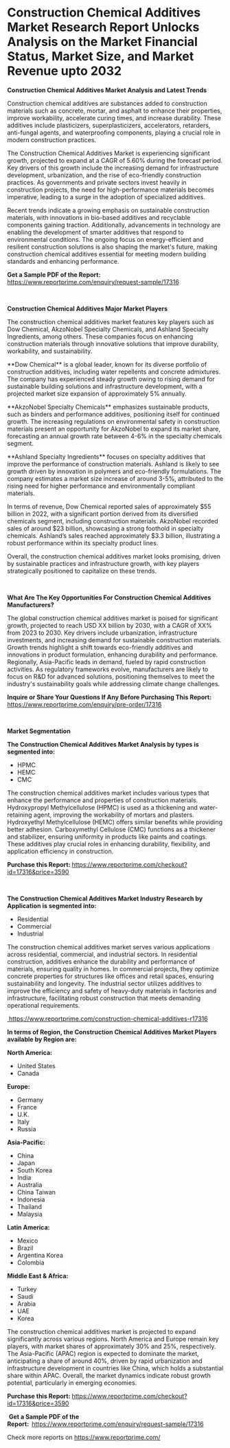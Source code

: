<p><h1>Construction Chemical Additives Market Research Report Unlocks Analysis on the Market Financial Status, Market Size, and Market Revenue upto 2032</h1></p><p><strong>Construction Chemical Additives Market Analysis and Latest Trends</strong></p>
<p><p>Construction chemical additives are substances added to construction materials such as concrete, mortar, and asphalt to enhance their properties, improve workability, accelerate curing times, and increase durability. These additives include plasticizers, superplasticizers, accelerators, retarders, anti-fungal agents, and waterproofing components, playing a crucial role in modern construction practices.</p><p>The Construction Chemical Additives Market is experiencing significant growth, projected to expand at a CAGR of 5.60% during the forecast period. Key drivers of this growth include the increasing demand for infrastructure development, urbanization, and the rise of eco-friendly construction practices. As governments and private sectors invest heavily in construction projects, the need for high-performance materials becomes imperative, leading to a surge in the adoption of specialized additives.</p><p>Recent trends indicate a growing emphasis on sustainable construction materials, with innovations in bio-based additives and recyclable components gaining traction. Additionally, advancements in technology are enabling the development of smarter additives that respond to environmental conditions. The ongoing focus on energy-efficient and resilient construction solutions is also shaping the market's future, making construction chemical additives essential for meeting modern building standards and enhancing performance.</p></p>
<p><strong>Get a Sample PDF of the Report:&nbsp;</strong> <a href="https://www.reportprime.com/enquiry/request-sample/17316?utm_campaign=2210&utm_medium=2&utm_source=Github&utm_content=ia&utm_term=18032025&utm_id=construction-chemical-additives">https://www.reportprime.com/enquiry/request-sample/17316</a></p>
<p>&nbsp;</p>
<p><strong>Construction Chemical Additives Major Market Players</strong></p>
<p><p>The construction chemical additives market features key players such as Dow Chemical, AkzoNobel Specialty Chemicals, and Ashland Specialty Ingredients, among others. These companies focus on enhancing construction materials through innovative solutions that improve durability, workability, and sustainability.</p><p>**Dow Chemical** is a global leader, known for its diverse portfolio of construction additives, including water repellents and concrete admixtures. The company has experienced steady growth owing to rising demand for sustainable building solutions and infrastructure development, with a projected market size expansion of approximately 5% annually.</p><p>**AkzoNobel Specialty Chemicals** emphasizes sustainable products, such as binders and performance additives, positioning itself for continued growth. The increasing regulations on environmental safety in construction materials present an opportunity for AkzoNobel to expand its market share, forecasting an annual growth rate between 4-6% in the specialty chemicals segment.</p><p>**Ashland Specialty Ingredients** focuses on specialty additives that improve the performance of construction materials. Ashland is likely to see growth driven by innovation in polymers and eco-friendly formulations. The company estimates a market size increase of around 3-5%, attributed to the rising need for higher performance and environmentally compliant materials.</p><p>In terms of revenue, Dow Chemical reported sales of approximately $55 billion in 2022, with a significant portion derived from its diversified chemicals segment, including construction materials. AkzoNobel recorded sales of around $23 billion, showcasing a strong foothold in specialty chemicals. Ashland’s sales reached approximately $3.3 billion, illustrating a robust performance within its specialty product lines.</p><p>Overall, the construction chemical additives market looks promising, driven by sustainable practices and infrastructure growth, with key players strategically positioned to capitalize on these trends.</p></p>
<p>&nbsp;</p>
<p><strong>What Are The Key Opportunities For Construction Chemical Additives Manufacturers?</strong></p>
<p><p>The global construction chemical additives market is poised for significant growth, projected to reach USD XX billion by 2030, with a CAGR of XX% from 2023 to 2030. Key drivers include urbanization, infrastructure investments, and increasing demand for sustainable construction materials. Growth trends highlight a shift towards eco-friendly additives and innovations in product formulation, enhancing durability and performance. Regionally, Asia-Pacific leads in demand, fueled by rapid construction activities. As regulatory frameworks evolve, manufacturers are likely to focus on R&D for advanced solutions, positioning themselves to meet the industry's sustainability goals while addressing climate change challenges.</p></p>
<p><strong>Inquire or Share Your Questions If Any Before Purchasing This Report:</strong> <a href="https://www.reportprime.com/enquiry/pre-order/17316?utm_campaign=2210&utm_medium=2&utm_source=Github&utm_content=ia&utm_term=18032025&utm_id=construction-chemical-additives">https://www.reportprime.com/enquiry/pre-order/17316</a></p>
<p>&nbsp;</p>
<p><strong>Market Segmentation</strong></p>
<p><strong>The Construction Chemical Additives Market Analysis by types is segmented into:</strong></p>
<p><ul><li>HPMC</li><li>HEMC</li><li>CMC</li></ul></p>
<p><p>The construction chemical additives market includes various types that enhance the performance and properties of construction materials. Hydroxypropyl Methylcellulose (HPMC) is used as a thickening and water-retaining agent, improving the workability of mortars and plasters. Hydroxyethyl Methylcellulose (HEMC) offers similar benefits while providing better adhesion. Carboxymethyl Cellulose (CMC) functions as a thickener and stabilizer, ensuring uniformity in products like paints and coatings. These additives play crucial roles in enhancing durability, flexibility, and application efficiency in construction.</p></p>
<p><strong>Purchase this Report:&nbsp;</strong><a href="https://www.reportprime.com/checkout?id=17316&price=3590&utm_campaign=2210&utm_medium=2&utm_source=Github&utm_content=ia&utm_term=18032025&utm_id=construction-chemical-additives">https://www.reportprime.com/checkout?id=17316&price=3590</a></p>
<p>&nbsp;</p>
<p><strong>The Construction Chemical Additives Market Industry Research by Application is segmented into:</strong></p>
<p><ul><li>Residential</li><li>Commercial</li><li>Industrial</li></ul></p>
<p><p>The construction chemical additives market serves various applications across residential, commercial, and industrial sectors. In residential construction, additives enhance the durability and performance of materials, ensuring quality in homes. In commercial projects, they optimize concrete properties for structures like offices and retail spaces, ensuring sustainability and longevity. The industrial sector utilizes additives to improve the efficiency and safety of heavy-duty materials in factories and infrastructure, facilitating robust construction that meets demanding operational requirements.</p></p>
<p><a href="https://www.reportprime.com/construction-chemical-additives-r17316?utm_campaign=2210&utm_medium=2&utm_source=Github&utm_content=ia&utm_term=18032025&utm_id=construction-chemical-additives">&nbsp;https://www.reportprime.com/construction-chemical-additives-r17316</a></p>
<p><strong>In terms of Region, the Construction Chemical Additives Market Players available by Region are:</strong></p>
<p>
    <p> <strong> North America: </strong>
        <ul>
            <li>United States</li>
            <li>Canada</li>
        </ul>
        </p> 
    <p> <strong> Europe: </strong>
        <ul>
            <li>Germany</li>
            <li>France</li>
            <li>U.K.</li>
            <li>Italy</li>
            <li>Russia</li>
        </ul>
        </p> 
    <p> <strong> Asia-Pacific: </strong>
        <ul>
            <li>China</li>
            <li>Japan</li>
            <li>South Korea</li>
            <li>India</li>
            <li>Australia</li>
            <li>China Taiwan</li>
            <li>Indonesia</li>
            <li>Thailand</li>
            <li>Malaysia</li>
        </ul>
        </p> 
    <p> <strong> Latin America: </strong>
        <ul>
            <li>Mexico</li>
            <li>Brazil</li>
            <li>Argentina Korea</li>
            <li>Colombia</li>
        </ul>
        </p> 
    <p> <strong> Middle East & Africa: </strong>
        <ul>
            <li>Turkey</li>
            <li>Saudi</li>
            <li>Arabia</li>
            <li>UAE</li>
            <li>Korea</li>
        </ul>
    </p>
    </p>
<p><p>The construction chemical additives market is projected to expand significantly across various regions. North America and Europe remain key players, with market shares of approximately 30% and 25%, respectively. The Asia-Pacific (APAC) region is expected to dominate the market, anticipating a share of around 40%, driven by rapid urbanization and infrastructure development in countries like China, which holds a substantial share within APAC. Overall, the market dynamics indicate robust growth potential, particularly in emerging economies.</p></p>
<p><strong>Purchase this Report: </strong><a href="https://www.reportprime.com/checkout?id=17316&price=3590&utm_campaign=2210&utm_medium=2&utm_source=Github&utm_content=ia&utm_term=18032025&utm_id=construction-chemical-additives">https://www.reportprime.com/checkout?id=17316&price=3590</a></p>
<p>&nbsp;<strong>Get a Sample PDF of the Report:&nbsp;&nbsp;</strong><a href="https://www.reportprime.com/enquiry/request-sample/17316?utm_campaign=2210&utm_medium=2&utm_source=Github&utm_content=ia&utm_term=18032025&utm_id=construction-chemical-additives">https://www.reportprime.com/enquiry/request-sample/17316</a></p>
<p><strong></strong></p>
<p>Check more reports on <a href="https://www.reportprime.com/?utm_campaign=2210&utm_medium=2&utm_source=Github&utm_content=ia&utm_term=18032025&utm_id=construction-chemical-additives">https://www.reportprime.com/</a></p>